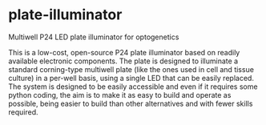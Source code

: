 # plate-illuminator
Multiwell P24 LED plate illuminator for optogenetics

This is a low-cost, open-source P24 plate illuminator based on readily available electronic components. The plate is designed to illuminate a standard corning-type multiwell plate (like the ones used in cell and tissue culture) in a per-well basis, using a single LED that can be easily replaced.
The system is designed to be easily accessible and even if it requires some python coding, the aim is to make it as easy to build and operate as possible, being easier to build than other alternatives and with fewer skills required.
